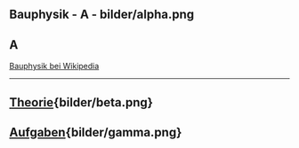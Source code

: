 
Bauphysik - A - bilder/alpha.png
---
## A

[Bauphysik bei Wikipedia](https://de.wikipedia.org/wiki/Bauphysik)

---
## [Theorie](theorie.md){bilder/beta.png}
## [Aufgaben](aufgaben.md){bilder/gamma.png}

